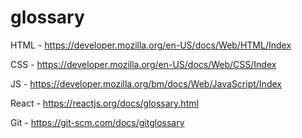 # glossary

HTML  - https://developer.mozilla.org/en-US/docs/Web/HTML/Index

CSS   - https://developer.mozilla.org/en-US/docs/Web/CSS/Index

JS    -   https://developer.mozilla.org/bm/docs/Web/JavaScript/Index

React  - https://reactjs.org/docs/glossary.html

Git  - https://git-scm.com/docs/gitglossary
